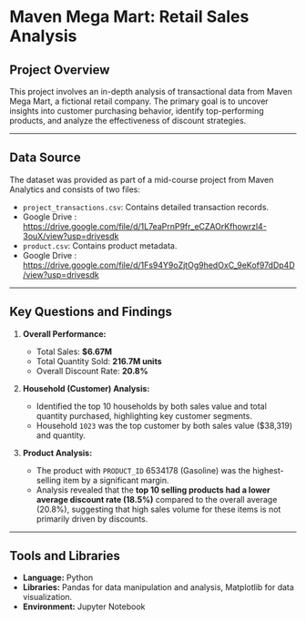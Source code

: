 # Maven Mega Mart: Retail Sales Analysis

## Project Overview
This project involves an in-depth analysis of transactional data from Maven Mega Mart, a fictional retail company. The primary goal is to uncover insights into customer purchasing behavior, identify top-performing products, and analyze the effectiveness of discount strategies.

---

## Data Source
The dataset was provided as part of a mid-course project from Maven Analytics and consists of two files:
- `project_transactions.csv`: Contains detailed transaction records.
- Google Drive : https://drive.google.com/file/d/1L7eaPrnP9fr_eCZAOrKfhowrzl4-3ouX/view?usp=drivesdk
- `product.csv`: Contains product metadata.
- Google Drive :
https://drive.google.com/file/d/1Fs94Y9oZjtOg9hedOxC_9eKof97dDp4D/view?usp=drivesdk

---

## Key Questions and Findings

1.  **Overall Performance:**
    * Total Sales: **$6.67M**
    * Total Quantity Sold: **216.7M units**
    * Overall Discount Rate: **20.8%**

2.  **Household (Customer) Analysis:**
    * Identified the top 10 households by both sales value and total quantity purchased, highlighting key customer segments.
    * Household `1023` was the top customer by both sales value ($38,319) and quantity.

3.  **Product Analysis:**
    * The product with `PRODUCT_ID` 6534178 (Gasoline) was the highest-selling item by a significant margin.
    * Analysis revealed that the **top 10 selling products had a lower average discount rate (18.5%)** compared to the overall average (20.8%), suggesting that high sales volume for these items is not primarily driven by discounts.

---

## Tools and Libraries
- **Language:** Python
- **Libraries:** Pandas for data manipulation and analysis, Matplotlib for data visualization.
- **Environment:** Jupyter Notebook
